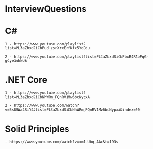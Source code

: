 # InterviewQuestions

# C#

    1 - https://www.youtube.com/playlist?list=PL3aZbxdSiCbPud_zsrXrxErfKfx5YdJdu

    2 - https://www.youtube.com/playlist?list=PL3aZbxdSiCbPbxR4RAbPqG-gCye3uhkU8

# .NET Core

    1 - https://www.youtube.com/playlist?list=PL3aZbxdSiCbNhWRm_FQnRV1Mw6bcNypxA

    2 - https://www.youtube.com/watch?v=5sUUWa4SiY4&list=PL3aZbxdSiCbNhWRm_FQnRV1Mw6bcNypxA&index=20

# Solid Principles

    - https://www.youtube.com/watch?v=xmI-Ubq_AAc&t=193s
